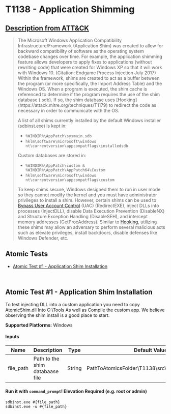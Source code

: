# T1138 - Application Shimming
## [Description from ATT&CK](https://attack.mitre.org/wiki/Technique/T1138)
<blockquote>The Microsoft Windows Application Compatibility Infrastructure/Framework (Application Shim) was created to allow for backward compatibility of software as the operating system codebase changes over time. For example, the application shimming feature allows developers to apply fixes to applications (without rewriting code) that were created for Windows XP so that it will work with Windows 10. (Citation: Endgame Process Injection July 2017) Within the framework, shims are created to act as a buffer between the program (or more specifically, the Import Address Table) and the Windows OS. When a program is executed, the shim cache is referenced to determine if the program requires the use of the shim database (.sdb). If so, the shim database uses [Hooking](https://attack.mitre.org/techniques/T1179) to redirect the code as necessary in order to communicate with the OS. 

A list of all shims currently installed by the default Windows installer (sdbinst.exe) is kept in:

* <code>%WINDIR%\AppPatch\sysmain.sdb</code>
* <code>hklm\software\microsoft\windows nt\currentversion\appcompatflags\installedsdb</code>

Custom databases are stored in:

* <code>%WINDIR%\AppPatch\custom & %WINDIR%\AppPatch\AppPatch64\Custom</code>
* <code>hklm\software\microsoft\windows nt\currentversion\appcompatflags\custom</code>

To keep shims secure, Windows designed them to run in user mode so they cannot modify the kernel and you must have administrator privileges to install a shim. However, certain shims can be used to [Bypass User Account Control](https://attack.mitre.org/techniques/T1088) (UAC) (RedirectEXE), inject DLLs into processes (InjectDLL), disable Data Execution Prevention (DisableNX) and Structure Exception Handling (DisableSEH), and intercept memory addresses (GetProcAddress). Similar to [Hooking](https://attack.mitre.org/techniques/T1179), utilizing these shims may allow an adversary to perform several malicious acts such as elevate privileges, install backdoors, disable defenses like Windows Defender, etc.</blockquote>

## Atomic Tests

- [Atomic Test #1 - Application Shim Installation](#atomic-test-1---application-shim-installation)


<br/>

## Atomic Test #1 - Application Shim Installation
To test injecting DLL into a custom application
you need to copy AtomicShim.dll Into C:\Tools
As well as Compile the custom app.
We believe observing the shim install is a good
place to start.

**Supported Platforms:** Windows


#### Inputs
| Name | Description | Type | Default Value | 
|------|-------------|------|---------------|
| file_path | Path to the shim databaase file | String | PathToAtomicsFolder\T1138\src\AtomicShimx86.sdb|

#### Run it with `command_prompt`!  Elevation Required (e.g. root or admin) 
```
sdbinst.exe #{file_path}
sdbinst.exe -u #{file_path}
```



<br/>
